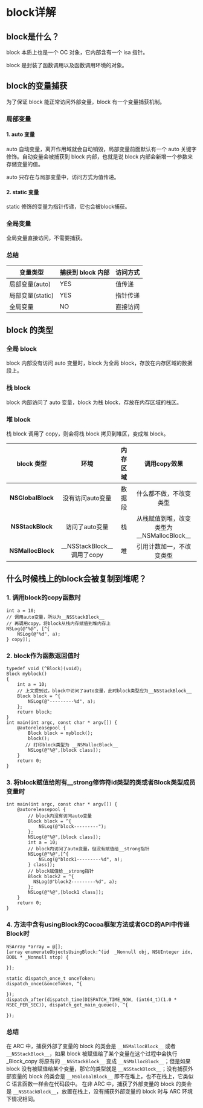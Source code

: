 # block详解

## block是什么？

block 本质上也是一个 OC 对象，它内部含有一个 isa 指针。

block 是封装了函数调用以及函数调用环境的对象。

## block的变量捕获

为了保证 block 能正常访问外部变量，block 有一个变量捕获机制。

### 局部变量

#### 1. auto 变量

auto 自动变量，离开作用域就会自动销毁，局部变量前面默认有一个 auto 关键字修饰。自动变量会被捕获到 block 内部，也就是说 block 内部会新增一个参数来存储变量的值。

auto 只存在与局部变量中，访问方式为值传递。

#### 2. static 变量

static 修饰的变量为指针传递，它也会被block捕获。

### 全局变量

全局变量直接访问，不需要捕获。

### 总结

| 变量类型         | 捕获到 block 内部 | 访问方式 |
| ---------------- | ----------------- | -------- |
| 局部变量(auto)   | YES               | 值传递   |
| 局部变量(static) | YES               | 指针传递 |
| 全局变量         | NO                | 直接访问 |

## block 的类型

### 全局 block

block 内部没有访问 auto 变量时，block 为全局 block，存放在内存区域的数据段上。

### 栈 block

block 内部访问了 auto 变量，block 为栈 block，存放在内存区域的栈区。

### 堆 block

栈 block 调用了 copy，则会将栈 block 拷贝到堆区，变成堆 block。

|    block 类型     |            环境            | 内存区域 |               调用copy效果                |
| :---------------: | :------------------------: | :------: | :---------------------------------------: |
| __NSGlobalBlock__ |      没有访问auto变量      |  数据段  |          什么都不做，不改变类型           |
| __NSStackBlock__  |       访问了auto变量       |    栈    | 从栈赋值到堆，改变类型为__NSMallocBlock__ |
| __NSMallocBlock__ | __NSStackBlock__调用了copy |    堆    |         引用计数加一，不改变类型          |

## 什么时候栈上的block会被复制到堆呢？

### 1. 调用block的copy函数时

```objc
int a = 10;
// 调用auto变量，所以为__NSStackBlock__
// 再调用copy，将block从栈内存赋值到堆内存上
NSLog(@"%@", [^{
    NSLog(@"%d", a);
} copy]);
```

### 2. block作为函数返回值时

```objc
typedef void (^Block)(void);
Block myblock()
{
    int a = 10;
    // 上文提到过，block中访问了auto变量，此时block类型应为__NSStackBlock__
    Block block = ^{
        NSLog(@"---------%d", a);
    };
    return block;
}
int main(int argc, const char * argv[]) {
    @autoreleasepool {
        Block block = myblock();
        block();
       // 打印block类型为 __NSMallocBlock__
        NSLog(@"%@",[block class]);
    }
    return 0;
}
```

### 3. 将block赋值给附有__strong修饰符id类型的类或者Block类型成员变量时

```objc
int main(int argc, const char * argv[]) {
    @autoreleasepool {
        // block内没有访问auto变量
        Block block = ^{
            NSLog(@"block---------");
        };
        NSLog(@"%@",[block class]);
        int a = 10;
        // block内访问了auto变量，但没有赋值给__strong指针
        NSLog(@"%@",[^{
            NSLog(@"block1---------%d", a);
        } class]);
        // block赋值给__strong指针
        Block block2 = ^{
          NSLog(@"block2---------%d", a);
        };
        NSLog(@"%@",[block1 class]);
    }
    return 0;
}
```

### 4. 方法中含有usingBlock的Cocoa框架方法或者GCD的API中传递Block时

```objc
NSArray *array = @[];
[array enumerateObjectsUsingBlock:^(id  _Nonnull obj, NSUInteger idx, BOOL * _Nonnull stop) {
            
}];
```

```objc
static dispatch_once_t onceToken;
dispatch_once(&onceToken, ^{
            
});        
dispatch_after(dispatch_time(DISPATCH_TIME_NOW, (int64_t)(1.0 * NSEC_PER_SEC)), dispatch_get_main_queue(), ^{
            
});
```

### 总结

在 ARC 中，捕获外部了变量的 block 的类会是 `__NSMallocBlock__` 或者 `__NSStackBlock__`，如果 block 被赋值给了某个变量在这个过程中会执行 _Block_copy 将原有的 `__NSStackBlock__` 变成 `__NSMallocBlock__`；但是如果 block 没有被赋值给某个变量，那它的类型就是 `__NSStackBlock__`；没有捕获外部变量的 block 的类会是 `__NSGlobalBlock__` 即不在堆上，也不在栈上，它类似 C 语言函数一样会在代码段中。
在非 ARC 中，捕获了外部变量的 block 的类会是 `__NSStackBlock__`，放置在栈上，没有捕获外部变量的 block 时与 ARC 环境下情况相同。